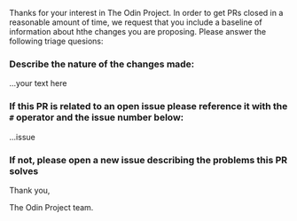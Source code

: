 Thanks for your interest in The Odin Project. In order to get PRs closed in a reasonable amount of time, we request that you include a baseline of information about hthe changes you are proposing. Please answer the following triage quesions:

### Describe the nature of the changes made:

...your text here

### If this PR is related to an open issue please reference it with the `#` operator and the issue number below:

...issue

### If not, please open a new issue describing the problems this PR solves

Thank you,

The Odin Project team.

